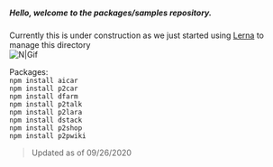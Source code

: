 ##### Hello, welcome to the packages/samples repository.  
Currently this is under construction as we just started using [Lerna](https://lerna.js.org/) to manage this directory  
![N|Gif](https://media2.giphy.com/media/YA6dmVW0gfIw8/giphy.gif?cid=ecf05e475b6510cc9083a280b87db98c89af22dc23c7ab65&rid=giphy.gif)  

Packages:  
`npm install aicar`  
`npm install p2car`  
`npm install dfarm`  
`npm install p2talk`  
`npm install p2lara`  
`npm install dstack`  
`npm install p2shop`  
`npm install p2pwiki`  
> Updated as of 09/26/2020
